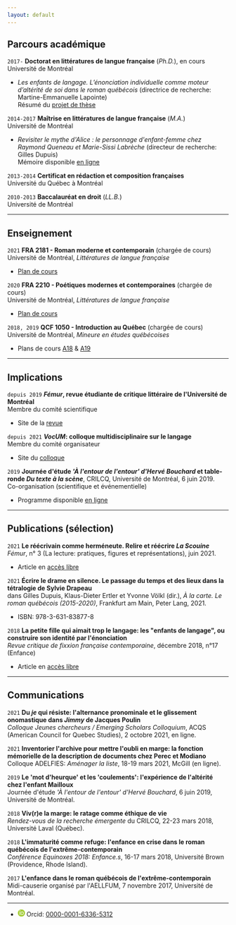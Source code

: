 ```yaml
---
layout: default
---
```


## Parcours académique

`2017-`
**Doctorat en littératures de langue française** (*Ph.D.*), en cours  
Université de Montréal  
- *Les enfants de langage. L’énonciation individuelle comme moteur d’altérité de soi dans le roman québécois* (directrice de recherche: Martine-Emmanuelle Lapointe)  
Résumé du [projet de thèse](these.md)  

`2014-2017`
**Maîtrise en littératures de langue française** (*M.A.*)  
Université de Montréal  
- *Revisiter le mythe d'Alice : le personnage d'enfant-femme chez Raymond Queneau et Marie-Sissi Labrèche* (directeur de recherche: Gilles Dupuis)  
Mémoire disponible [en ligne](http://hdl.handle.net/1866/20116)  

`2013-2014`
**Certificat en rédaction et composition françaises**  
Université du Québec à Montréal  

`2010-2013`
**Baccalauréat en droit** (*LL.B.*)  
Université de Montréal

---

## Enseignement

`2021`
**FRA 2181 - Roman moderne et contemporain** (chargée de cours)  
Université de Montréal, *Littératures de langue française*
- [Plan de cours](fra2181-2021.pdf)

`2020`
**FRA 2210 - Poétiques modernes et contemporaines** (chargée de cours)  
Université de Montréal, *Littératures de langue française*
- [Plan de cours](fra2210-2020.pdf)

`2018, 2019`
**QCF 1050 - Introduction au Québec** (chargée de cours)  
Université de Montréal, *Mineure en études québécoises*  
- Plans de cours [A18](qcf1050-2019.pdf) & [A19](qcf1050-2019.pdf)

---

## Implications
`depuis 2019`
***Fémur*, revue étudiante de critique littéraire de l'Université de Montréal**  
Membre du comité scientifique
- Site de la [revue](https://revuefemur.com/)

`depuis 2021`
***VocUM*: colloque multidisciplinaire sur le langage**  
Membre du comité organisateur
- Site du [colloque](https://vocum.ca/)

`2019`
**Journée d'étude *'À l'entour de l'entour' d'Hervé Bouchard* et table-ronde *Du texte à la scène***, CRILCQ, Université de Montréal, 6 juin 2019.  
Co-organisation (scientifique et événementielle)
- Programme disponible [en ligne](http://www.crilcq.org/actualites/item/journee-detude-a-lentour-de-lentour-dherve-bouchard/)

---

## Publications (sélection)

`2021`
**Le réécrivain comme herméneute. Relire et réécrire *La Scouine***  
*Fémur*, n° 3 (La lecture: pratiques, figures et représentations), juin 2021.
- Article en [accès libre](https://revuefemur.com/index.php/2021/06/06/le-reecrivain-comme-hermeneute/)  

`2021`
**Écrire le drame en silence. Le passage du temps et des lieux dans la tétralogie de Sylvie Drapeau**  
dans Gilles Dupuis, Klaus-Dieter Ertler et Yvonne Völkl (dir.), *À la carte. Le roman québécois (2015-2020)*, Frankfurt am Main, Peter Lang, 2021.  
- ISBN: 978-3-631-83877-8

`2018`
**La petite fille qui aimait trop le langage: les "enfants de langage", ou construire son identité par l'énonciation**  
*Revue critique de fixxion française contemporaine*, décembre 2018, n°17 (Enfance)
- Article en [accès libre](http://www.revue-critique-de-fixxion-francaise-contemporaine.org/rcffc/article/view/fx17.05)

---

## Communications

`2021`
**Du *je* qui résiste: l'alternance pronominale et le glissement onomastique dans *Jimmy* de Jacques Poulin**  
*Colloque Jeunes chercheurs / Emerging Scholars Colloquium*, ACQS (American Council for Quebec Studies), 2 octobre 2021, en ligne.

`2021`
**Inventorier l'archive pour mettre l'oubli en marge: la fonction mémorielle de la description de documents chez Perec et Modiano**  
Colloque ADELFIES: *Aménager la liste*, 18-19 mars 2021, McGill (en ligne).

`2019`
**Le 'mot d'heurque' et les 'coulements': l'expérience de l'altérité chez l'enfant Mailloux**  
Journée d'étude *'À l'entour de l'entour' d'Hervé Bouchard*, 6 juin 2019, Université de Montréal.

`2018`
**Viv(r)e la marge: le ratage comme éthique de vie**  
*Rendez-vous de la recherche émergente* du CRILCQ, 22-23 mars 2018, Université Laval (Québec).

`2018`
**L'immaturité comme refuge: l'enfance en crise dans le roman québécois de l'extrême-contemporain**  
*Conférence Equinoxes 2018: Enfance.s*, 16-17 mars 2018, Université Brown (Providence, Rhode Island).

`2017`
**L'enfance dans le roman québécois de l'extrême-contemporain**  
Midi-causerie organisé par l'AELLFUM, 7 novembre 2017, Université de Montréal.

---

- <img class="logo-picture" src="orcid.gif" alt="Orcid Logo"> Orcid: [0000-0001-6336-5312](https://orcid.org/0000-0001-6336-5312)
